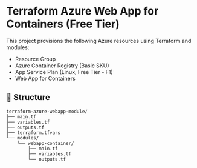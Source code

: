 # Terraform Azure Web App for Containers (Free Tier)

This project provisions the following Azure resources using Terraform and modules:

- Resource Group
- Azure Container Registry (Basic SKU)
- App Service Plan (Linux, Free Tier - F1)
- Web App for Containers

## 📁 Structure

```
terraform-azure-webapp-module/
├── main.tf
├── variables.tf
├── outputs.tf
├── terraform.tfvars
└── modules/
    └── webapp-container/
        ├── main.tf
        ├── variables.tf
        └── outputs.tf
```

